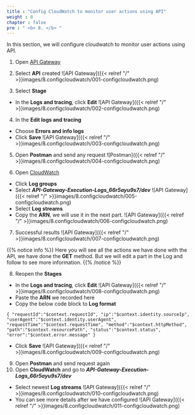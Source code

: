 ```yaml
---
title : "Config CloudWatch to monitor user actions using API"
weight : 8
chapter : false
pre : " <b> 8. </b> "
---
```


In this section, we will configure cloudwatch to monitor user actions using API.
1. Open [API Gateway](https:console.aws.amazon.com/apigateway)
2. Select **API** created
![API Gateway]({{< relref "/" >}}images/8.configcloudwatch/001-configcloudwatch.png)

3. Select **Stage**
 + In the **Logs and tracing**, click **Edit**
![API Gateway]({{< relref "/" >}}images/8.configcloudwatch/002-configcloudwatch.png)

4. In the **Edit logs and tracing**
 + Choose **Errors and info logs**
 + Click **Save**
![API Gateway]({{< relref "/" >}}images/8.configcloudwatch/003-configcloudwatch.png)

5. Open **Postman** and send any request
![Postman]({{< relref "/" >}}images/8.configcloudwatch/004-configcloudwatch.png)

6. Open [CloudWatch](https:console.aws.amazon.com/cloudwatch)
 + Click **Log groups**
 + Select ***API-Gateway-Execution-Logs_66r5ayu9s7/dev***
![API Gateway]({{< relref "/" >}}images/8.configcloudwatch/005-configcloudwatch.png)
 + Select **Log streams**
 + Copy the **ARN**, we will use it in the next part.
![API Gateway]({{< relref "/" >}}images/8.configcloudwatch/006-configcloudwatch.png)

7. Successful results
![API Gateway]({{< relref "/" >}}images/8.configcloudwatch/007-configcloudwatch.png)

{{% notice info %}}
Here you will see all the actions we have done with the API, we have done the **GET** method. But we will edit a part in the Log and follow to see more information.
{{% /notice %}}

8. Reopen the **Stages**
 + In the **Logs and tracing**, click **Edit**
 ![API Gateway]({{< relref "/" >}}images/8.configcloudwatch/008-configcloudwatch.png)
 + Paste the **ARN** we recorded here
 + Copy the below code block to **Log format**
```
{ "requestId":"$context.requestId", "ip":"$context.identity.sourceIp", "userAgent":"$context.identity.userAgent", "requestTime":"$context.requestTime", "method":"$context.httpMethod", "path":"$context.resourcePath", "status":"$context.status", "error":"$context.error.message" }
```
 + Click **Save**
![API Gateway]({{< relref "/" >}}images/8.configcloudwatch/009-configcloudwatch.png)

9. Open **Postman** and send request again
10. Open **CloudWatch** and go to ***API-Gateway-Execution-Logs_66r5ayu9s7/dev***
 + Select newest **Log streams**
![API Gateway]({{< relref "/" >}}images/8.configcloudwatch/010-configcloudwatch.png)
 + You can see more details after we have configured
![API Gateway]({{< relref "/" >}}images/8.configcloudwatch/011-configcloudwatch.png)

